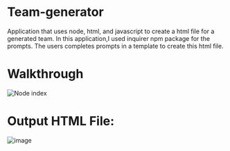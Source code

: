 # Team-generator

Application that uses node, html, and javascript to create a html file for a generated team. In this application,I used inquirer npm package for the prompts. The users completes prompts in a template to create this html file.

# Walkthrough

![Node index](https://user-images.githubusercontent.com/85507148/130030328-5cb0a2b8-697b-45b6-b3e0-757b3f5a6aa9.gif)

# Output HTML File: 

![image](https://user-images.githubusercontent.com/85507148/130029791-85be2452-b819-4583-83c5-beab74dc59e9.png)
